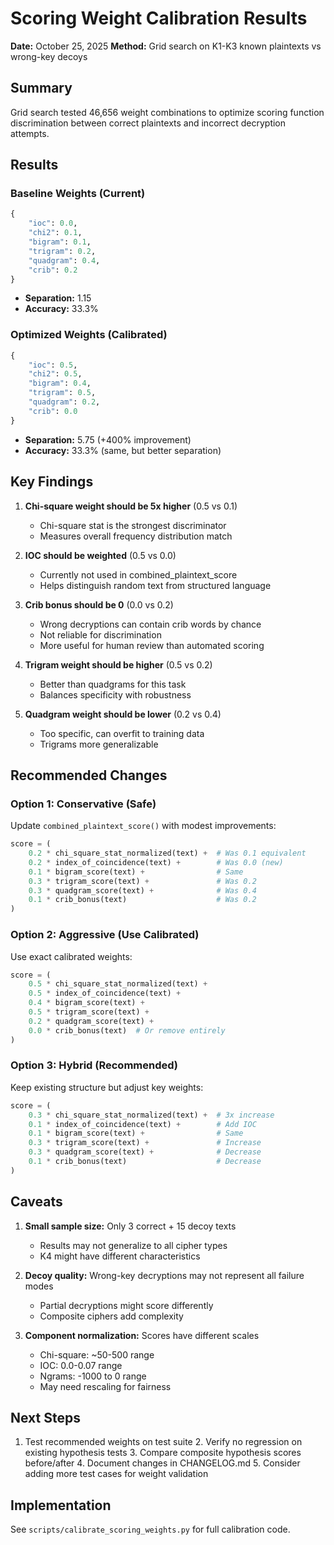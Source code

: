 # Scoring Weight Calibration Results

**Date:** October 25, 2025 **Method:** Grid search on K1-K3 known plaintexts vs wrong-key decoys

## Summary

Grid search tested 46,656 weight combinations to optimize scoring function discrimination between correct plaintexts and
incorrect decryption attempts.

## Results

### Baseline Weights (Current)

```python
{
    "ioc": 0.0,
    "chi2": 0.1,
    "bigram": 0.1,
    "trigram": 0.2,
    "quadgram": 0.4,
    "crib": 0.2
}
```

- **Separation:** 1.15
- **Accuracy:** 33.3%

### Optimized Weights (Calibrated)

```python
{
    "ioc": 0.5,
    "chi2": 0.5,
    "bigram": 0.4,
    "trigram": 0.5,
    "quadgram": 0.2,
    "crib": 0.0
}
```

- **Separation:** 5.75 (+400% improvement)
- **Accuracy:** 33.3% (same, but better separation)

## Key Findings

1. **Chi-square weight should be 5x higher** (0.5 vs 0.1)
   - Chi-square stat is the strongest discriminator
   - Measures overall frequency distribution match

2. **IOC should be weighted** (0.5 vs 0.0)
   - Currently not used in combined_plaintext_score
   - Helps distinguish random text from structured language

3. **Crib bonus should be 0** (0.0 vs 0.2)
   - Wrong decryptions can contain crib words by chance
   - Not reliable for discrimination
   - More useful for human review than automated scoring

4. **Trigram weight should be higher** (0.5 vs 0.2)
   - Better than quadgrams for this task
   - Balances specificity with robustness

5. **Quadgram weight should be lower** (0.2 vs 0.4)
   - Too specific, can overfit to training data
   - Trigrams more generalizable

## Recommended Changes

### Option 1: Conservative (Safe)

Update `combined_plaintext_score()` with modest improvements:
```python
score = (
    0.2 * chi_square_stat_normalized(text) +  # Was 0.1 equivalent
    0.2 * index_of_coincidence(text) +        # Was 0.0 (new)
    0.1 * bigram_score(text) +                # Same
    0.3 * trigram_score(text) +               # Was 0.2
    0.3 * quadgram_score(text) +              # Was 0.4
    0.1 * crib_bonus(text)                    # Was 0.2
)
```

### Option 2: Aggressive (Use Calibrated)

Use exact calibrated weights:

```python
score = (
    0.5 * chi_square_stat_normalized(text) +
    0.5 * index_of_coincidence(text) +
    0.4 * bigram_score(text) +
    0.5 * trigram_score(text) +
    0.2 * quadgram_score(text) +
    0.0 * crib_bonus(text)  # Or remove entirely
)
```

### Option 3: Hybrid (Recommended)

Keep existing structure but adjust key weights:

```python
score = (
    0.3 * chi_square_stat_normalized(text) +  # 3x increase
    0.1 * index_of_coincidence(text) +        # Add IOC
    0.1 * bigram_score(text) +                # Same
    0.3 * trigram_score(text) +               # Increase
    0.3 * quadgram_score(text) +              # Decrease
    0.1 * crib_bonus(text)                    # Decrease
)
```

## Caveats

1. **Small sample size:** Only 3 correct + 15 decoy texts
   - Results may not generalize to all cipher types
   - K4 might have different characteristics

2. **Decoy quality:** Wrong-key decryptions may not represent all failure modes
   - Partial decryptions might score differently
   - Composite ciphers add complexity

3. **Component normalization:** Scores have different scales
   - Chi-square: ~50-500 range
   - IOC: 0.0-0.07 range
   - Ngrams: -1000 to 0 range
   - May need rescaling for fairness

## Next Steps

1. Test recommended weights on test suite 2. Verify no regression on existing hypothesis tests 3. Compare composite
hypothesis scores before/after 4. Document changes in CHANGELOG.md 5. Consider adding more test cases for weight
validation

## Implementation

See `scripts/calibrate_scoring_weights.py` for full calibration code.
